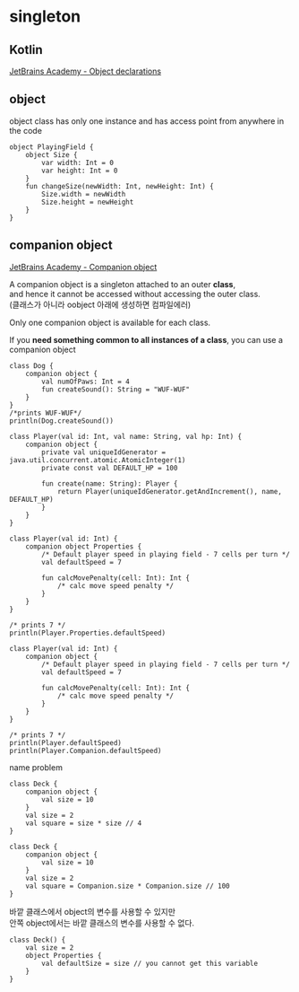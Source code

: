 # singleton

## Kotlin 

[JetBrains Academy - Object declarations](https://hyperskill.org/learn/step/10698)

## object
object class has only one instance and has access point from anywhere in the code
```
object PlayingField {
    object Size {
        var width: Int = 0
        var height: Int = 0
    }
    fun changeSize(newWidth: Int, newHeight: Int) {
        Size.width = newWidth
        Size.height = newHeight
    }
}
```

## companion object

[JetBrains Academy - Companion object](https://hyperskill.org/learn/step/10707)

A companion object is a singleton attached to an outer **class**,  
and hence it cannot be accessed without accessing the outer class.   
(클래스가 아니라 oobject 아래에 생성하면 컴파일에러)

Only one companion object is available for each class. 

If you **need something common to all instances of a class**, you can use a companion object
```
class Dog {
    companion object {
        val numOfPaws: Int = 4
        fun createSound(): String = "WUF-WUF"
    }
}
/*prints WUF-WUF*/
println(Dog.createSound())
```
```
class Player(val id: Int, val name: String, val hp: Int) {
    companion object {
        private val uniqueIdGenerator = java.util.concurrent.atomic.AtomicInteger(1)
        private const val DEFAULT_HP = 100

        fun create(name: String): Player {
            return Player(uniqueIdGenerator.getAndIncrement(), name, DEFAULT_HP)
        }
    }
}
```



```
class Player(val id: Int) {
    companion object Properties {
        /* Default player speed in playing field - 7 cells per turn */
        val defaultSpeed = 7

        fun calcMovePenalty(cell: Int): Int {
            /* calc move speed penalty */
        }
    }
}

/* prints 7 */
println(Player.Properties.defaultSpeed)
```
```
class Player(val id: Int) {
    companion object {
        /* Default player speed in playing field - 7 cells per turn */
        val defaultSpeed = 7

        fun calcMovePenalty(cell: Int): Int {
            /* calc move speed penalty */
        }
    }
}

/* prints 7 */
println(Player.defaultSpeed)
println(Player.Companion.defaultSpeed)
```


name problem 
```
class Deck {
    companion object {
        val size = 10
    }
    val size = 2
    val square = size * size // 4
}

class Deck {
    companion object {
        val size = 10
    }
    val size = 2
    val square = Companion.size * Companion.size // 100
}
```

바깥 클래스에서 object의 변수를 사용할 수 있지만   
안쪽 object에서는 바깥 클래스의 변수를 사용할 수 없다. 

```
class Deck() {    
    val size = 2
    object Properties {
        val defaultSize = size // you cannot get this variable
    }
}
```
